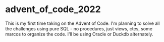 # advent_of_code_2022

This is my first time taking on the Advent of Code. I'm planning to solve all the challenges using pure SQL - no procedures, just views, ctes, some marcos to organize the code. I'll be using Oracle or Duckdb alternately. 
